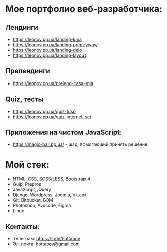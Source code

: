 # Мое портфолио веб-разработчика:

## Лендинги

- https://leonov.pp.ua/landing-kma
- https://leonov.pp.ua/landing-prepayway/
- https://leonov.pp.ua/landing-delo
- https://leonov.pp.ua/landing-layout

## Прелендинги
- https://leonov.pp.ua/prelend-casa-mia

## Quiz, тесты 
- https://leonov.pp.ua/quiz-tuso
- https://leonov.pp.ua/quiz-internet-sei

## Приложения на чистом JavaScript: 
- https://magic-ball.pp.ua/ - шар, помогающий принять решение

# Мой стек:

- HTML, CSS, SCSS/LESS, Bootstrap 4
- Gulp, Prepros
- JavaScript, jQuery
- Django, Wordpress, Joomla, Vk.api
- Git, Bitbucket, БЭМ
- Photoshop, Avocode, Figma
- Linux

## Контакты:

- Tелеграм: https://t.me/hottabov
- Эл. почта: hottabov@gmail.com

